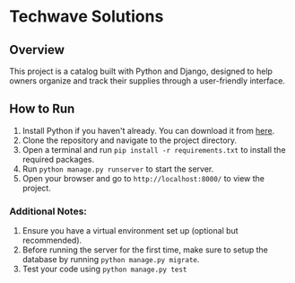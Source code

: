 # Techwave Solutions

## Overview
This project is a catalog built with Python and Django, designed 
to help owners organize and track their supplies through a user-friendly interface.

## How to Run
1. Install Python if you haven't already. You can download it from [here](https://www.python.org/downloads/).
2. Clone the repository and navigate to the project directory.
3. Open a terminal and run `pip install -r requirements.txt` to install the required packages.
4. Run `python manage.py runserver` to start the server.
5. Open your browser and go to `http://localhost:8000/` to view the project.

### Additional Notes:
1. Ensure you have a virtual environment set up (optional but recommended).
2. Before running the server for the first time, make sure to setup the database by running `python manage.py migrate`. 
3. Test your code using `python manage.py test`
